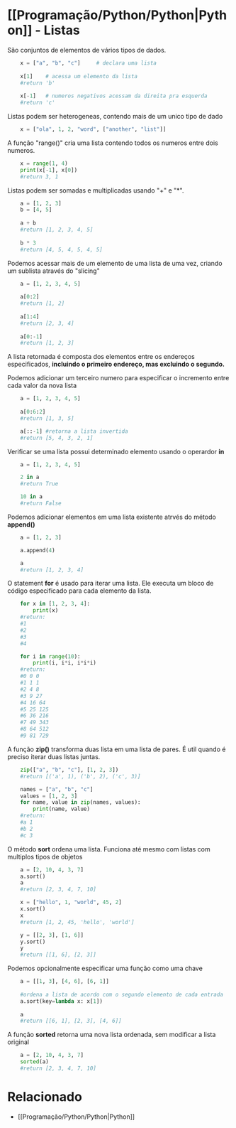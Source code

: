 # [[Programação/Python/Python|Python]] - Listas
São conjuntos de elementos de vários tipos de dados.
```python
	x = ["a", "b", "c"] 	# declara uma lista
	
	x[1]	# acessa um elemento da lista
	#return 'b'
	
	x[-1]	# numeros negativos acessam da direita pra esquerda
	#return 'c'
```

Listas podem ser heterogeneas, contendo mais de um unico tipo de dado
```python
	x = ["ola", 1, 2, "word", ["another", "list"]]
```

A função "range()" cria uma lista contendo todos os numeros entre dois numeros.
```python
	x = range(1, 4)
	print(x[-1], x[0])
	#return 3, 1
```

Listas podem ser somadas e multiplicadas usando "+" e "\*".
```python
	a = [1, 2, 3]
	b = [4, 5]
	
	a + b
	#return [1, 2, 3, 4, 5]
	
	b * 3
	#return [4, 5, 4, 5, 4, 5]
```

Podemos acessar mais de um elemento de uma lista de uma vez, criando um sublista através do "slicing"
```python
	a = [1, 2, 3, 4, 5]
	
	a[0:2] 
	#return [1, 2]
	
	a[1:4]
	#return [2, 3, 4]
	
	a[0:-1] 
	#return [1, 2, 3]
```
A lista retornada é composta dos elementos entre os endereços especificados, **incluindo o primeiro endereço, mas excluindo o segundo.**

Podemos adicionar um terceiro numero para especificar o incremento entre cada valor da nova lista
```python
	a = [1, 2, 3, 4, 5]
	
	a[0:6:2]
	#return [1, 3, 5]

	a[::-1] #retorna a lista invertida
	#return [5, 4, 3, 2, 1]
```

Verificar se uma lista possui determinado elemento usando o operardor **in**
```python
	a = [1, 2, 3, 4, 5]

	2 in a
	#return True

	10 in a
	#return False
```

Podemos adicionar elementos em uma lista existente atrvés do método **append()**
```python
	a = [1, 2, 3]

	a.append(4)

	a
	#return [1, 2, 3, 4]
```

O statement **for** é usado para iterar uma lista. Ele executa um bloco de código especificado para cada elemento da lista.
```python
	for x in [1, 2, 3, 4]:
		print(x)
	#return: 
	#1
	#2
	#3	
	#4

	for i in range(10):
		print(i, i*i, i*i*i)
	#return: 
	#0 0 0
	#1 1 1
	#2 4 8
	#3 9 27
	#4 16 64
	#5 25 125
	#6 36 216
	#7 49 343
	#8 64 512
	#9 81 729
```

A função **zip()** transforma duas lista em uma lista de pares. É util quando é preciso iterar duas listas juntas.
```python
	zip(["a", "b", "c"], [1, 2, 3])
	#return [('a', 1), ('b', 2), ('c', 3)]

	names = ["a", "b", "c"]
	values = [1, 2, 3]
	for name, value in zip(names, values):
		print(name, value)
	#return:
	#a 1
	#b 2
	#c 3
```

O método **sort** ordena uma lista. Funciona até mesmo com listas com multiplos tipos de objetos
```python
	a = [2, 10, 4, 3, 7]
	a.sort()
	a
	#return [2, 3, 4, 7, 10]

	x = ["hello", 1, "world", 45, 2]
	x.sort()
	x
	#return [1, 2, 45, 'hello', 'world']

	y = [[2, 3], [1, 6]]
	y.sort()
	y
	#return [[1, 6], [2, 3]]
```
Podemos opcionalmente especificar uma função como uma chave
```python
	a = [[1, 3], [4, 6], [6, 1]]
	
	#ordena a lista de acordo com o segundo elemento de cada entrada
	a.sort(key=lambda x: x[1]) 
	
	a
	#return [[6, 1], [2, 3], [4, 6]]
```

A função **sorted** retorna uma nova lista ordenada, sem modificar a lista original
```python
	a = [2, 10, 4, 3, 7]
	sorted(a)
	#return [2, 3, 4, 7, 10]
```

# Relacionado
- [[Programação/Python/Python|Python]]